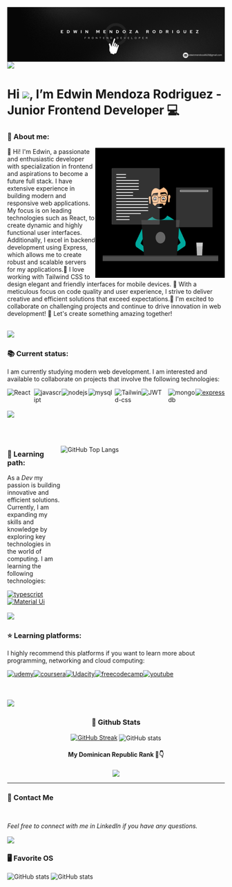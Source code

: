 <img align="center"   alt='banner' src="images/banner.png"/>
<img src="https://user-images.githubusercontent.com/73097560/115834477-dbab4500-a447-11eb-908a-139a6edaec5c.gif">
<h1 align="left"> Hi <img src="https://media.giphy.com/media/hvRJCLFzcasrR4ia7z/giphy.gif" width="35">, I’m Edwin Mendoza Rodriguez - Junior Frontend Developer 💻 </h1>
<h3 >👤 About me:</h3>
<img align="right" alt="dev" src="images/81178b47a8598f0c81c4799f2cdd4057.gif" width="300" height="300" align='top'/>

<p>👋 Hi! I'm Edwin, a passionate and enthusiastic developer with specialization in frontend and aspirations to become a future full stack. I have extensive experience in building modern and responsive web applications. My focus is on leading technologies such as React, to create dynamic and highly functional user interfaces. Additionally, I excel in backend development using Express, which allows me to create robust and scalable servers for my applications.🔧 I love working with Tailwind CSS to design elegant and friendly interfaces for mobile devices. 🎨 With a meticulous focus on code quality and user experience, I strive to deliver creative and efficient solutions that exceed expectations.🚀 I'm excited to collaborate on challenging projects and continue to drive innovation in web development! 🤝 Let's create something amazing together!</p>
<br>
<img src="https://user-images.githubusercontent.com/73097560/115834477-dbab4500-a447-11eb-908a-139a6edaec5c.gif">
<br>
<h3 align="left">📚 Current status:</h3>
<p>I am currently studying modern web development. I am interested and available to collaborate on projects that involve the following technologies:</p>
<div style="display: flex">
<img style="flex:1;" alt="React" src="https://img.shields.io/badge/React-20232A?style=for-the-badge&logo=react&logoColor=61DAFB"/>
<img style="flex:1;" alt="javascript" src="https://img.shields.io/badge/JavaScript-F7DF1E?style=for-the-badge&logo=javascript&logoColor=black"/>
<img style="flex:1;" alt="nodejs" src="https://img.shields.io/badge/Node%20js-339933?style=for-the-badge&logo=nodedotjs&logoColor=white"/>
<img style="flex:1;" alt="mysql" src="https://img.shields.io/badge/MySQL-00000F?style=for-the-badge&logo=mysql&logoColor=white"/>
<img style="flex:1;" alt="Tailwind-css" src="https://img.shields.io/badge/Tailwind_CSS-38B2AC?style=for-the-badge&logo=tailwind-css&logoColor=white"/>
<img style="flex:1;" alt="JWT" src="https://img.shields.io/badge/json%20web%20tokens-323330?style=for-the-badge&logo=json-web-tokens&logoColor=pink"/>
<img style="flex:1;" alt="mongodb" src="https://img.shields.io/badge/MongoDB-4EA94B?style=for-the-badge&logo=mongodb&logoColor=white"/>
<a href="https://expressjs.com/es/"><img style="display:grid;" alt="express" src="https://img.shields.io/badge/Express%20js-000000?style=for-the-badge&logo=express&logoColor=white"/></a>
</div>
<br>
<img src="https://user-images.githubusercontent.com/73097560/115834477-dbab4500-a447-11eb-908a-139a6edaec5c.gif">
<p> ‎ ‎ ‎ ‎ ‎ ‎ ‎ ‎ ‎ ‎ ‎ ‎ ‎ ‎ ‎ ‎ ‎ ‎ ‎ ‎ ‎ ‎ ‎ ‎ ‎ ‎ ‎ ‎ ‎ ‎ ‎ ‎  ‎ ‎ ‎ ‎ ‎ ‎ ‎ ‎ ‎ ‎ ‎‎ ‎ ‎  ‎ ‎ ‎ ‎ ‎ ‎ ‎ ‎ ‎ ‎ ‎ ‎ ‎   ‎ ‎ ‎ ‎ ‎ ‎ ‎ ‎ ‎ ‎ ‎ ‎ ‎ ‎ ‎ ‎ ‎ ‎ ‎ ‎ ‎ ‎ ‎ ‎ ‎ ‎ ‎ ‎ ‎ ‎ ‎ ‎  ‎ ‎ ‎ ‎ ‎ ‎ ‎ ‎ ‎ ‎ ‎‎ ‎ ‎  ‎ ‎ ‎ ‎ ‎ ‎ ‎ ‎ ‎ ‎ ‎ ‎ ‎   ‎ ‎ ‎ ‎ ‎ ‎ ‎ ‎ ‎ ‎ ‎ ‎ ‎ ‎ ‎ ‎ ‎ ‎ ‎ </p>
<img align="right" alt="GitHub Top Langs" src="https://github-readme-stats.vercel.app/api/top-langs/?username=EdwinDev6&layout=donut-vertical&theme=none" width="380" height="320"/>
<h3 align="left">📖 Learning path: </h3>
<p>As a <i>Dev</i> my passion is building innovative and efficient solutions. Currently, I am expanding my skills and knowledge by exploring key technologies in the world of computing. I am learning the following technologies:</p>
<div>
<a href="#"><img style="display:grid;" alt="typescript" src="https://img.shields.io/badge/TypeScript-007ACC?style=for-the-badge&logo=typescript&logoColor=white"/></a>
<a href="#"><img style="display:grid;" alt="Material Ui" src="https://img.shields.io/badge/Material--UI-0081CB?style=for-the-badge&logo=material-ui&logoColor=white"/></a>
</div>
  <br>
<img src="https://user-images.githubusercontent.com/73097560/115834477-dbab4500-a447-11eb-908a-139a6edaec5c.gif">
  <br>
<h3 align="left">⭐ Learning platforms: </h3>
<p>I highly recommend this platforms if you want to learn more about programming, networking and cloud computing:</p>
<div style="display: flex">
<a href="https://www.udemy.com"><img style="flex:1;" alt="udemy" src="https://img.shields.io/badge/Udemy-EC5252?style=for-the-badge&logo=Udemy&logoColor=white"></a>
<a href="https://www.coursera.org"><img style="flex:1;" alt="coursera" src="https://img.shields.io/badge/Coursera-0056D2?style=for-the-badge&logo=Coursera&logoColor=white"></a>
<a href="https://www.udacity.com"><img style="flex:1;" alt="Udacity" src="https://img.shields.io/badge/Udacity-grey?style=for-the-badge&logo=udacity&logoColor=#5FCFEE
"></a>
<a href="https://www.freecodecamp.org"><img style="flex:1;" alt="freecodecamp" src="https://img.shields.io/badge/freecodecamp-27273D?style=for-the-badge&logo=freecodecamp&logoColor=white"></a>
<a href="https://www.youtube.com"><img style="flex:1;" alt="youtube" src="https://img.shields.io/badge/YouTube-FF0000?style=for-the-badge&logo=youtube&logoColor=white"></a>
  </div>
  </div>
<br>
<br>
<br>
<img src="https://user-images.githubusercontent.com/73097560/115834477-dbab4500-a447-11eb-908a-139a6edaec5c.gif">
<h3 align="center">‎🥇 Github Stats</h3>
<div align="center" justify="center">
<a  align="center" href="https://git.io/streak-stats"><img src="https://github-readme-streak-stats.herokuapp.com?user=EdwinDev6&theme=radical&card_width=465" alt="GitHub Streak" /></a>
<img align="center" alt="GitHub stats" src="https://github-readme-stats.vercel.app/api?username=EdwinDev6&show_icons=true&theme=radical"/>
  <h4 align="center">My Dominican Republic Rank 🥇👇 </h4>
<a href="https://user-badge.committers.top/dominican_republic/EdwinDev6"><img align="center" src="https://user-badge.committers.top/dominican_republic/EdwinDev6.svg"></a>
</div>
<hr>
<h3>💼 Contact Me‎ </h3>‎ ‎ ‎
<p><i>Feel free to connect with me in LinkedIn if you have any questions.</i>
<div align="left">
<a href="https://www.linkedin.com/in/edwin-mendoza-rodr%C3%ADguez-a58a73237/"><img align="center" src="https://img.shields.io/badge/LinkedIn-0077B5?style=for-the-badge&logo=linkedin&logoColor=white"></a>
</div>


<div>
<h3>🖥️ Favorite OS</h3>
<img align="center" alt="GitHub stats" src="https://img.shields.io/badge/Ubuntu-E95420?style=flat&logo=ubuntu&logoColor=white"/>

  
<img align="center" alt="GitHub stats" src="https://img.shields.io/badge/Windows-0078D6?style=flat&logo=windows&logoColor=white"/>
</div>
